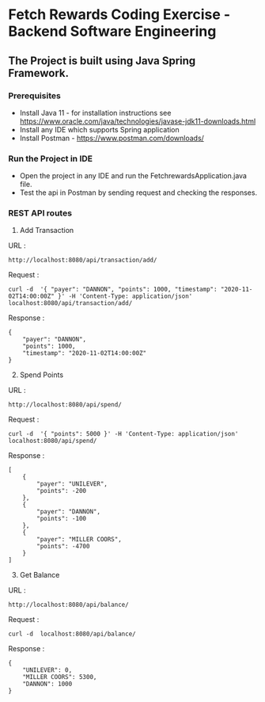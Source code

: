 # Fetch Rewards Coding Exercise - Backend Software Engineering

## The Project is built using Java Spring Framework.

### Prerequisites

- Install Java 11 - for installation instructions see https://www.oracle.com/java/technologies/javase-jdk11-downloads.html
- Install any IDE which supports Spring application
- Install Postman - https://www.postman.com/downloads/


### Run the Project in IDE

- Open the project in any IDE and run the FetchrewardsApplication.java file.
- Test the api in Postman by sending request and checking the responses.

### REST API routes

1. Add Transaction

URL : 
```
http://localhost:8080/api/transaction/add/
```
Request : 
```
curl -d  '{ "payer": "DANNON", "points": 1000, "timestamp": "2020-11-02T14:00:00Z" }' -H 'Content-Type: application/json' localhost:8080/api/transaction/add/
```
Response :
```
{
    "payer": "DANNON",
    "points": 1000,
    "timestamp": "2020-11-02T14:00:00Z"
}
```

2. Spend Points

URL : 
```
http://localhost:8080/api/spend/
```
Request : 
```
curl -d  '{ "points": 5000 }' -H 'Content-Type: application/json' localhost:8080/api/spend/
```
Response :
```
[
    {
        "payer": "UNILEVER",
        "points": -200
    },
    {
        "payer": "DANNON",
        "points": -100
    },
    {
        "payer": "MILLER COORS",
        "points": -4700
    }
]
```

3. Get Balance

URL : 
```
http://localhost:8080/api/balance/
```

Request : 
```
curl -d  localhost:8080/api/balance/
```

Response :
```
{
    "UNILEVER": 0,
    "MILLER COORS": 5300,
    "DANNON": 1000
}
```
